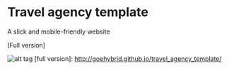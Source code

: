 # Travel agency template

A slick and mobile-friendly website

[Full version]

![alt tag](https://raw.github.com/Goehybrid/travel_agency_template/master/img/Preview.JPG)
[full version]: <http://goehybrid.github.io/travel_agency_template/>
